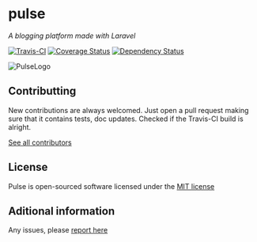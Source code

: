 # pulse
_A blogging platform made with Laravel_

[![Travis-CI](https://travis-ci.org/Zizaco/pulse.png?branch=master)](https://travis-ci.org/Zizaco/pulse)
[![Coverage Status](https://coveralls.io/repos/Zizaco/pulse/badge.png?branch=master)](https://coveralls.io/r/Zizaco/pulse?branch=master)
[![Dependency Status](https://www.versioneye.com/user/projects/52f10247ec1375c64f0001c9/badge.png)](https://www.versioneye.com/user/projects/52f10247ec1375c64f0001c9)

![PulseLogo](https://raw.github.com/Zizaco/pulse/master/app/docs/logo.png)

## Contributting

New contributions are always welcomed. Just open a pull request making sure that it contains tests, doc updates. Checked if the Travis-CI build is alright.

[See all contributors](https://github.com/Zizaco/pulse/graphs/contributors)

## License

Pulse is open-sourced software licensed under the [MIT license](http://opensource.org/licenses/MIT)

## Aditional information

Any issues, please [report here](https://github.com/Zizaco/pulse/issues)
